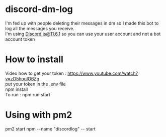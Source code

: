 # discord-dm-log
I'm fed up with people deleting their messages in dm so I made this bot to log all the messages you receive.<br/>
I'm using Discord.js@11.6.1 so you can use your user account and not a bot account token
# How to install
Video how to get your token : https://www.youtube.com/watch?v=zD5houIO6Zg<br/>
put your token in the .env file<br/>
npm install<br/>
To run : npm run start<br/>
# Using with pm2
 pm2 start npm --name "discordlog" -- start
